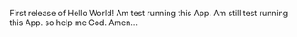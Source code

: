 First release of Hello World!
Am test running this App.
Am still test running this App. so help me God. Amen...
